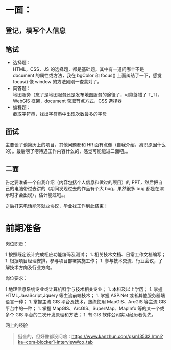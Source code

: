 # 一面：

## 登记，填写个人信息

## 笔试

-   选择题：  
    HTML，CSS，JS 的选择题，都是基础题。其中有一道问哪个不是 document 的属性或方法，我在 bgColor 和 focus() 上面纠结了一下，感觉 focus() 像 window 的方法刚刚一查蒙对了。
-   简答题：  
    地图服务（忘了是地图服务还是发布地图服务的途径了，可能答错了 T_T），WebGIS 框架，document 获取节点方式，CSS 选择器
-   编程题：  
    截取字符串，找出字符串中出现次数最多的字母

## 面试

主要谈了谈简历上的项目，其他问题都和 HR 面有点像（自我介绍，离职原因什么的）。最后唠了唠待遇工作内容什么的，感觉可能能进二面吧。。

## 二面

告之要准备一个自我介绍（内容包括个人信息和做过的项目）的 PPT，然后把自己的电脑带过去讲的（期间发现过去的作品有个大 bug，果然很多 bug 都是在演示时才会出现），估计能过吧。。

之后打来电话能签就业协议，毕业找工作到此结束！

# 前期准备

岗位职责：

1 按照既定设计完成相应功能编码及测试；
1\. 相关技术文档、日常工作文档编写；
1\. 根据项目经理安排，参与项目部署实施工作；
1\. 参与技术交流、行业会议，了解技术方向及行业方向。

岗位要求：

1 地理信息系统专业或计算机科学与技术相关专业；
1\. 本科及以上学历；
1\. 掌握 HTML,JavaScript,Jquery 等主流前端技术；
1\. 掌握 ASP.Net 或者其他服务器端语言一种；
1\. 掌握主流 GIS 平台及技术，熟练使用 MapGIS、ArcGIS 等主流 GIS 平台中的一种；
1\. 掌握 MapGIS、ArcGIS、SuperMap、MapInfo 等的某一个或多个 GIS 平台的二次开发原理和方法；
1\. 有 GIS 软件公司实习经历者优先。

网上的经验

> 挺全的，但好像都没问啥：<https://www.kanzhun.com/gsm13532.html?ka=com-blocker1-interview#co_tab>
